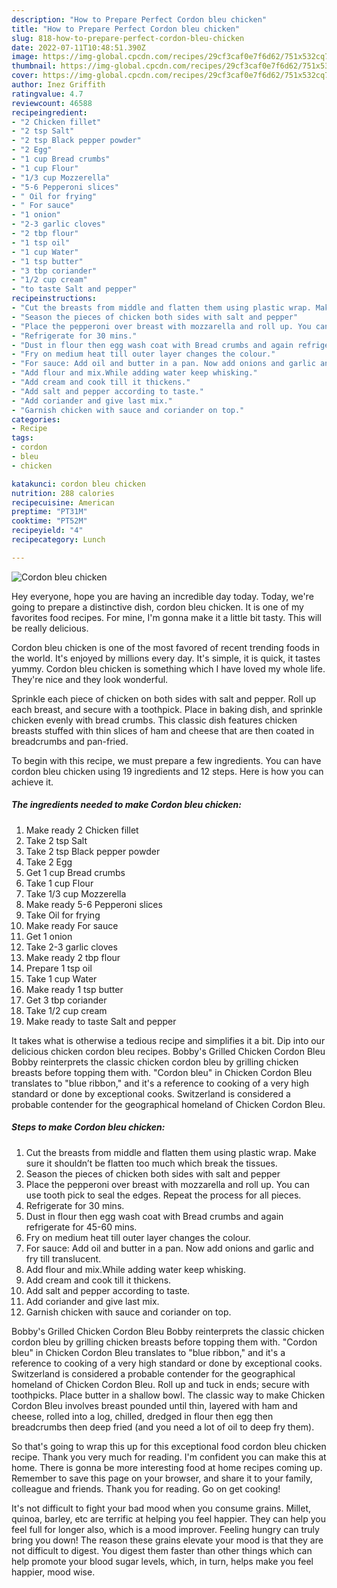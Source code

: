 ```yaml
---
description: "How to Prepare Perfect Cordon bleu chicken"
title: "How to Prepare Perfect Cordon bleu chicken"
slug: 818-how-to-prepare-perfect-cordon-bleu-chicken
date: 2022-07-11T10:48:51.390Z
image: https://img-global.cpcdn.com/recipes/29cf3caf0e7f6d62/751x532cq70/cordon-bleu-chicken-recipe-main-photo.jpg
thumbnail: https://img-global.cpcdn.com/recipes/29cf3caf0e7f6d62/751x532cq70/cordon-bleu-chicken-recipe-main-photo.jpg
cover: https://img-global.cpcdn.com/recipes/29cf3caf0e7f6d62/751x532cq70/cordon-bleu-chicken-recipe-main-photo.jpg
author: Inez Griffith
ratingvalue: 4.7
reviewcount: 46588
recipeingredient:
- "2 Chicken fillet"
- "2 tsp Salt"
- "2 tsp Black pepper powder"
- "2 Egg"
- "1 cup Bread crumbs"
- "1 cup Flour"
- "1/3 cup Mozzerella"
- "5-6 Pepperoni slices"
- " Oil for frying"
- " For sauce"
- "1 onion"
- "2-3 garlic cloves"
- "2 tbp flour"
- "1 tsp oil"
- "1 cup Water"
- "1 tsp butter"
- "3 tbp coriander"
- "1/2 cup cream"
- "to taste Salt and pepper"
recipeinstructions:
- "Cut the breasts from middle and flatten them using plastic wrap. Make sure it shouldn’t be flatten too much which break the tissues."
- "Season the pieces of chicken both sides with salt and pepper"
- "Place the pepperoni over breast with mozzarella and roll up. You can use tooth pick to seal the edges. Repeat the process for all pieces."
- "Refrigerate for 30 mins."
- "Dust in flour then egg wash coat with Bread crumbs and again refrigerate for 45-60 mins."
- "Fry on medium heat till outer layer changes the colour."
- "For sauce: Add oil and butter in a pan. Now add onions and garlic and fry till translucent."
- "Add flour and mix.While adding water keep whisking."
- "Add cream and cook till it thickens."
- "Add salt and pepper according to taste."
- "Add coriander and give last mix."
- "Garnish chicken with sauce and coriander on top."
categories:
- Recipe
tags:
- cordon
- bleu
- chicken

katakunci: cordon bleu chicken 
nutrition: 288 calories
recipecuisine: American
preptime: "PT31M"
cooktime: "PT52M"
recipeyield: "4"
recipecategory: Lunch

---
```



![Cordon bleu chicken](https://img-global.cpcdn.com/recipes/29cf3caf0e7f6d62/751x532cq70/cordon-bleu-chicken-recipe-main-photo.jpg)

Hey everyone, hope you are having an incredible day today. Today, we're going to prepare a distinctive dish, cordon bleu chicken. It is one of my favorites food recipes. For mine, I'm gonna make it a little bit tasty. This will be really delicious.

Cordon bleu chicken is one of the most favored of recent trending foods in the world. It's enjoyed by millions every day. It's simple, it is quick, it tastes yummy. Cordon bleu chicken is something which I have loved my whole life. They're nice and they look wonderful.

Sprinkle each piece of chicken on both sides with salt and pepper. Roll up each breast, and secure with a toothpick. Place in baking dish, and sprinkle chicken evenly with bread crumbs. This classic dish features chicken breasts stuffed with thin slices of ham and cheese that are then coated in breadcrumbs and pan-fried.


To begin with this recipe, we must prepare a few ingredients. You can have cordon bleu chicken using 19 ingredients and 12 steps. Here is how you can achieve it.

<!--inarticleads1-->

##### The ingredients needed to make Cordon bleu chicken:

1. Make ready 2 Chicken fillet
1. Take 2 tsp Salt
1. Take 2 tsp Black pepper powder
1. Take 2 Egg
1. Get 1 cup Bread crumbs
1. Take 1 cup Flour
1. Take 1/3 cup Mozzerella
1. Make ready 5-6 Pepperoni slices
1. Take  Oil for frying
1. Make ready  For sauce
1. Get 1 onion
1. Take 2-3 garlic cloves
1. Make ready 2 tbp flour
1. Prepare 1 tsp oil
1. Take 1 cup Water
1. Make ready 1 tsp butter
1. Get 3 tbp coriander
1. Take 1/2 cup cream
1. Make ready to taste Salt and pepper


It takes what is otherwise a tedious recipe and simplifies it a bit. Dip into our delicious chicken cordon bleu recipes. Bobby&#39;s Grilled Chicken Cordon Bleu Bobby reinterprets the classic chicken cordon bleu by grilling chicken breasts before topping them with. &#34;Cordon bleu&#34; in Chicken Cordon Bleu translates to &#34;blue ribbon,&#34; and it&#39;s a reference to cooking of a very high standard or done by exceptional cooks. Switzerland is considered a probable contender for the geographical homeland of Chicken Cordon Bleu. 

<!--inarticleads2-->

##### Steps to make Cordon bleu chicken:

1. Cut the breasts from middle and flatten them using plastic wrap. Make sure it shouldn’t be flatten too much which break the tissues.
1. Season the pieces of chicken both sides with salt and pepper
1. Place the pepperoni over breast with mozzarella and roll up. You can use tooth pick to seal the edges. Repeat the process for all pieces.
1. Refrigerate for 30 mins.
1. Dust in flour then egg wash coat with Bread crumbs and again refrigerate for 45-60 mins.
1. Fry on medium heat till outer layer changes the colour.
1. For sauce: Add oil and butter in a pan. Now add onions and garlic and fry till translucent.
1. Add flour and mix.While adding water keep whisking.
1. Add cream and cook till it thickens.
1. Add salt and pepper according to taste.
1. Add coriander and give last mix.
1. Garnish chicken with sauce and coriander on top.


Bobby&#39;s Grilled Chicken Cordon Bleu Bobby reinterprets the classic chicken cordon bleu by grilling chicken breasts before topping them with. &#34;Cordon bleu&#34; in Chicken Cordon Bleu translates to &#34;blue ribbon,&#34; and it&#39;s a reference to cooking of a very high standard or done by exceptional cooks. Switzerland is considered a probable contender for the geographical homeland of Chicken Cordon Bleu. Roll up and tuck in ends; secure with toothpicks. Place butter in a shallow bowl. The classic way to make Chicken Cordon Bleu involves breast pounded until thin, layered with ham and cheese, rolled into a log, chilled, dredged in flour then egg then breadcrumbs then deep fried (and you need a lot of oil to deep fry them). 

So that's going to wrap this up for this exceptional food cordon bleu chicken recipe. Thank you very much for reading. I'm confident you can make this at home. There is gonna be more interesting food at home recipes coming up. Remember to save this page on your browser, and share it to your family, colleague and friends. Thank you for reading. Go on get cooking!

It's not difficult to fight your bad mood when you consume grains. Millet, quinoa, barley, etc are terrific at helping you feel happier. They can help you feel full for longer also, which is a mood improver. Feeling hungry can truly bring you down! The reason these grains elevate your mood is that they are not difficult to digest. You digest them faster than other things which can help promote your blood sugar levels, which, in turn, helps make you feel happier, mood wise.
